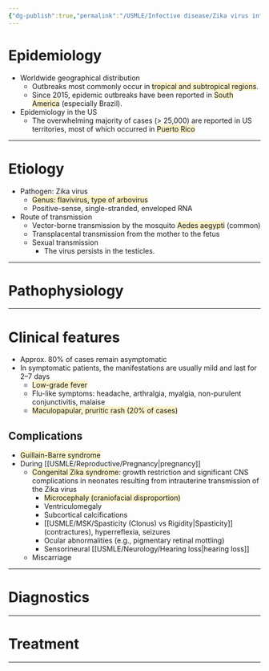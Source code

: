 ```yaml
---
{"dg-publish":true,"permalink":"/USMLE/Infective disease/Zika virus infection/"}
---
```


# Epidemiology
- Worldwide geographical distribution
	- Outbreaks most commonly occur in <span style="background:rgba(240, 200, 0, 0.2)">tropical and subtropical regions</span>.
	- Since 2015, epidemic outbreaks have been reported in <span style="background:rgba(240, 200, 0, 0.2)">South America</span> (especially Brazil).
- Epidemiology in the US
	- The overwhelming majority of cases (> 25,000) are reported in US territories, most of which occurred in <span style="background:rgba(240, 200, 0, 0.2)">Puerto Rico</span>

---
# Etiology
- Pathogen: Zika virus
	- <span style="background:rgba(240, 200, 0, 0.2)">Genus: flavivirus, type of arbovirus</span>
	- Positive-sense, single-stranded, enveloped RNA
- Route of transmission
	- Vector-borne transmission by the mosquito <span style="background:rgba(240, 200, 0, 0.2)">Aedes aegypti</span> (common) 
	- Transplacental transmission from the mother to the fetus
	- Sexual transmission 
		- The virus persists in the testicles.

---
# Pathophysiology


---
# Clinical features
- Approx. 80% of cases remain asymptomatic
- In symptomatic patients, the manifestations are usually mild and last for 2–7 days
	- <span style="background:rgba(240, 200, 0, 0.2)">Low-grade fever</span>
	- Flu-like symptoms: headache, arthralgia, myalgia, non-purulent conjunctivitis, malaise
	- <span style="background:rgba(240, 200, 0, 0.2)">Maculopapular, pruritic rash (20% of cases)</span>
## Complications
- <span style="background:rgba(240, 200, 0, 0.2)">Guillain-Barre syndrome</span>
- During [[USMLE/Reproductive/Pregnancy\|pregnancy]]
	- <span style="background:rgba(240, 200, 0, 0.2)">Congenital Zika syndrome</span>: growth restriction and significant CNS complications in neonates resulting from intrauterine transmission of the Zika virus 
		- <span style="background:rgba(240, 200, 0, 0.2)">Microcephaly (craniofacial disproportion)</span>
		- Ventriculomegaly 
		- Subcortical calcifications 
		- [[USMLE/MSK/Spasticity (Clonus) vs Rigidity\|Spasticity]] (contractures), hyperreflexia, seizures
		- Ocular abnormalities (e.g., pigmentary retinal mottling)
		- Sensorineural [[USMLE/Neurology/Hearing loss\|hearing loss]]
	- Miscarriage

---
# Diagnostics


---
# Treatment


---
